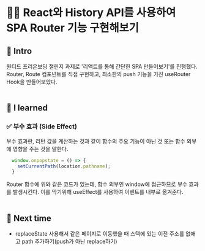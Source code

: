 # 👩‍💻 React와 History API를 사용하여 SPA Router 기능 구현해보기

## 📌 Intro
원티드 프리온보딩 챌린지 과제로 '리액트를 통해 간단한 SPA 만들어보기'를 진행했다.
Router, Route 컴포넌트를 직접 구현하고, 최소한의 push 기능을 가진 useRouter Hook을 만들어보았다.
<br /><br />

## 📌 I learned
### ✅ 부수 효과 (Side Effect)
부수 효과란, 리턴 값을 계산하는 것과 같이 함수의 주요 기능이 아닌 것 또는 함수 외부에 영향을 주는 것을 말한다.
```javascript
  window.onpopstate = () => {
    setCurrentPath(location.pathname);
  }
```
Router 함수에 위와 같은 코드가 있는데, 함수 외부인 window에 접근하므로 부수 효과를 발생시킨다. 이를 막기위해 useEffect를 사용하여 이벤트를 내부로 옮겨준다.
<br /><br />

## 📌 Next time
* replaceState 사용해서 같은 페이지로 이동했을 때 스택에 있는 이전 주소를 없애고 path 추가하기(push가 아닌 replace하기)